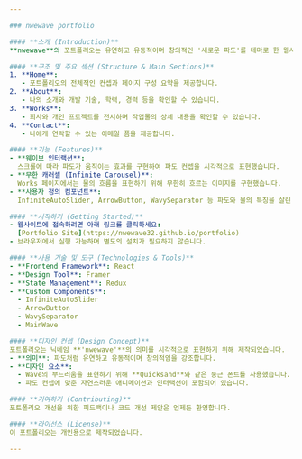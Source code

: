 ```yaml
---

### nwewave portfolio

#### **소개 (Introduction)**  
**nwewave**의 포트폴리오는 유연하고 유동적이며 창의적인 '새로운 파도'를 테마로 한 웹사이트입니다. 작업물을 전시하고 협업 기회를 모색하기 위해 제작되었으며, 파도처럼 자연스러운 인터랙션과 부드러운 디자인으로 나를 표현합니다.

#### **구조 및 주요 섹션 (Structure & Main Sections)**  
1. **Home**:  
   - 포트폴리오의 전체적인 컨셉과 페이지 구성 요약을 제공합니다.  
2. **About**:  
   - 나의 소개와 개발 기술, 학력, 경력 등을 확인할 수 있습니다.  
3. **Works**:  
   - 회사와 개인 프로젝트를 전시하며 작업물의 상세 내용을 확인할 수 있습니다.  
4. **Contact**:  
   - 나에게 연락할 수 있는 이메일 폼을 제공합니다.  

#### **기능 (Features)**  
- **웨이브 인터랙션**:  
  스크롤에 따라 파도가 움직이는 효과를 구현하여 파도 컨셉을 시각적으로 표현했습니다.  
- **무한 캐러셀 (Infinite Carousel)**:  
  Works 페이지에서는 물의 흐름을 표현하기 위해 무한히 흐르는 이미지를 구현했습니다.  
- **사용자 정의 컴포넌트**:  
  InfiniteAutoSlider, ArrowButton, WavySeparator 등 파도와 물의 특징을 살린 컴포넌트를 직접 제작했습니다.

#### **시작하기 (Getting Started)**  
- 웹사이트에 접속하려면 아래 링크를 클릭하세요:  
  [Portfolio Site](https://nwewave32.github.io/portfolio)  
- 브라우저에서 실행 가능하며 별도의 설치가 필요하지 않습니다.

#### **사용 기술 및 도구 (Technologies & Tools)**  
- **Frontend Framework**: React  
- **Design Tool**: Framer  
- **State Management**: Redux  
- **Custom Components**:  
  - InfiniteAutoSlider  
  - ArrowButton  
  - WavySeparator
  - MainWave

#### **디자인 컨셉 (Design Concept)**  
포트폴리오는 닉네임 **'nwewave'**의 의미를 시각적으로 표현하기 위해 제작되었습니다.  
- **의미**: 파도처럼 유연하고 유동적이며 창의적임을 강조합니다.  
- **디자인 요소**:  
  - Wave의 부드러움을 표현하기 위해 **Quicksand**와 같은 둥근 폰트를 사용했습니다.  
  - 파도 컨셉에 맞춘 자연스러운 애니메이션과 인터랙션이 포함되어 있습니다.  

#### **기여하기 (Contributing)**  
포트폴리오 개선을 위한 피드백이나 코드 개선 제안은 언제든 환영합니다.  

#### **라이선스 (License)**  
이 포트폴리오는 개인용으로 제작되었습니다.

---
```

